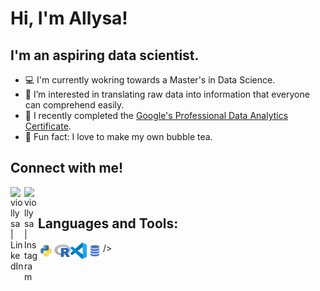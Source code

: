 

# Hi, I'm Allysa!

## I'm an aspiring data scientist. 

- 💻 I'm currently wokring towards a Master's in Data Science.
- 👀 I’m interested in translating raw data into information that everyone can comprehend easily.
- 🌱 I recently completed the [Google's Professional Data Analytics Certificate](https://www.credly.com/badges/b09a882c-3828-4e3f-be9d-ed9dd009931c/public_url).
- 🍪 Fun fact: I love to make my own bubble tea.

## Connect with me!
[<img align="left" alt="viollysa | LinkedIn" width="22px" src="https://cdn.jsdelivr.net/npm/simple-icons@v3/icons/linkedin.svg" />][linkedin]
[<img align="left" alt="viollysa | Instagram" width="22px" src="https://cdn.jsdelivr.net/npm/simple-icons@v3/icons/instagram.svg" />][instagram]

<br />

## Languages and Tools:

<img align="left" alt="Python" width="26px" src="https://raw.githubusercontent.com/github/explore/80688e429a7d4ef2fca1e82350fe8e3517d3494d/topics/python/python.png" />
<img align="left" alt="R" width="26px" src="https://raw.githubusercontent.com/github/explore/80688e429a7d4ef2fca1e82350fe8e3517d3494d/topics/r/r.png" />
<img align="left" alt="Visual Studio Code" width="26px" src="https://raw.githubusercontent.com/github/explore/80688e429a7d4ef2fca1e82350fe8e3517d3494d/topics/visual-studio-code/visual-studio-code.png" />
<img align="left" alt="SQL" width="26px" src="https://raw.githubusercontent.com/github/explore/80688e429a7d4ef2fca1e82350fe8e3517d3494d/topics/sql/sql.png" /> />

<br />

[instagram]: https://www.instagram.com/viollysa/
[linkedin]: https://www.linkedin.com/in/allysatahimik/
